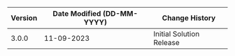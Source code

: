 | **Version** | **Date Modified (DD-MM-YYYY)** | **Change History**                          |
|-------------|--------------------------------|---------------------------------------------|
| 3.0.0       | 11-09-2023                     | Initial Solution Release                    |

